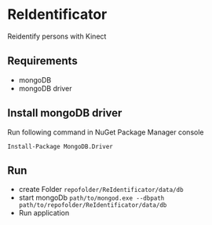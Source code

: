 # ReIdentificator
Reidentify persons with Kinect

## Requirements

  * mongoDB
  * mongoDB driver

## Install mongoDB driver

Run following command in NuGet Package Manager console
```
Install-Package MongoDB.Driver
```

## Run

  * create Folder `repofolder/ReIdentificator/data/db`
  * start mongoDb `path/to/mongod.exe --dbpath path/to/repofolder/ReIdentificator/data/db`
  * Run application
